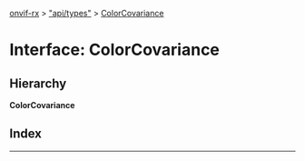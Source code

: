 [onvif-rx](../README.md) > ["api/types"](../modules/_api_types_.md) > [ColorCovariance](../interfaces/_api_types_.colorcovariance.md)

# Interface: ColorCovariance

## Hierarchy

**ColorCovariance**

## Index

---

